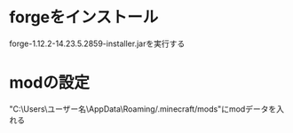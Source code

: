 # forgeをインストール
forge-1.12.2-14.23.5.2859-installer.jarを実行する

# modの設定
"C:\Users\ユーザー名\AppData\Roaming/.minecraft/mods"にmodデータを入れる